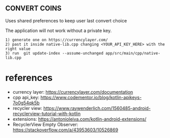## CONVERT COINS

Uses shared preferences to keep user last convert choice

The application will not work without a private key.

    1) generate one on https://currencylayer.com/
    2) past it inside native-lib.cpp changing <YOUR_API_KEY_HERE> with the right value
    3) run  git update-index --assume-unchanged app/src/main/cpp/native-lib.cpp

# references
- currency layer: https://currencylayer.com/documentation
- cpp api_key: https://www.codementor.io/blog/kotlin-apikeys-7o0g54qk5b
- recycler view: https://www.raywenderlich.com/1560485-android-recyclerview-tutorial-with-kotlin
- extensions: https://antonioleiva.com/kotlin-android-extensions/
- RecyclerView Empty Observer: https://stackoverflow.com/a/43953603/10526869